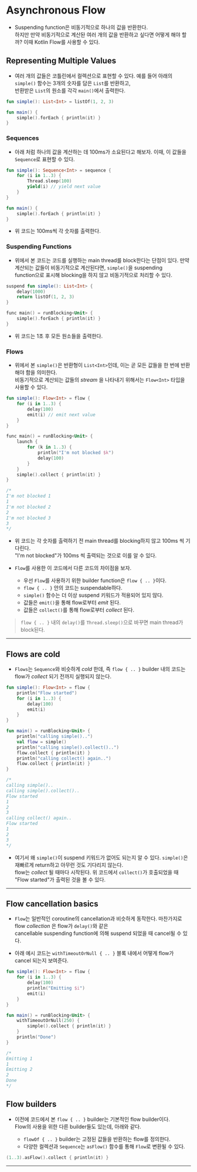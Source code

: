 # Asynchronous Flow

- Suspending function은 비동기적으로 하나의 값을 반환한다.  
  하지만 만약 비동기적으로 계산돤 여러 개의 값을 반환하고 싶다면 어떻게 해야 할까? 이때 Kotlin Flow를 사용할 수 있다.

## Representing Multiple Values

- 여러 개의 값들은 코틀린에서 컬렉션으로 표현할 수 있다. 예를 들어 아래의 `simple()` 함수는 3개의 숫자를 담은 `List`를 반환하고,  
  반환받은 `List`의 원소를 각각 `main()`에서 출력한다.

```kt
fun simple(): List<Int> = listOf(1, 2, 3)

fun main() {
	simple().forEach { println(it) }
}
```

### Sequences

- 아래 처럼 하나의 값을 계산하는 데 100ms가 소요된다고 해보자. 이때, 이 값들을 `Sequence`로 표현할 수 있다.

```kt
fun simple(): Sequence<Int> = sequence {
	for (i in 1..3) {
		Thread.sleep(100)
		yield(i) // yield next value
	}
}

fun main() {
	simple().forEach { println(it) }
}
```

- 위 코드는 100ms씩 각 숫자를 출력한다.

### Suspending Functions

- 위에서 본 코드는 코드를 실행하는 main thread를 block한다는 단점이 있다. 만약 계산되는 값들이 비동기적으로 계산된다면, `simple()`을 suspending  
  function으로 표시해 blocking을 하지 않고 비동기적으로 처리할 수 있다.

```kt
suspend fun simple(): List<Int> {
	delay(1000)
	return listOf(1, 2, 3)
}

func main() = runBlocking<Unit> {
	simple().forEach { println(it) }
}
```

- 위 코드는 1초 후 모든 원소들을 출력한다.

### Flows

- 위에서 본 `simple()`은 반환형이 `List<Int>`인데, 이는 곧 모든 값들을 한 번에 반환해야 함을 의미한다.  
  비동기적으로 계산되는 값들의 _stream_ 을 나타내기 위해서는 `Flow<Int>` 타입을 사용할 수 있다.

```kt
fun simple(): Flow<Int> = flow {
	for (i in 1..3) {
		delay(100)
		emit(i) // emit next value
	}
}

func main() = runBlocking<Unit> {
	launch {
		for (k in 1..3) {
			println("I'm not blocked $k")
			delay(100)
		}
	}
	simple().collect { println(it) }
}

/*
I'm not blocked 1
1
I'm not blocked 2
2
I'm not blocked 3
3
*/
```

- 위 코드는 각 숫자를 출력하기 전 main thread를 blocking하지 않고 100ms 씩 기다린다.  
  "I'm not blocked"가 100ms 씩 출력되는 것으로 이를 알 수 있다.

- `Flow`를 사용한 이 코드에서 다른 코드의 차이점을 보자.

  - 우선 `Flow`를 사용하기 위한 builder function은 `flow { .. }`이다.
  - `flow { .. }` 안의 코드는 suspendable하다.
  - `simple()` 함수는 더 이상 suspend 키워드가 적용되어 있지 않다.
  - 값들은 `emit()`을 통해 flow로부터 _emit_ 된다.
  - 값들은 `collect()`를 통해 flow로부터 _collect_ 된다.

> `flow { .. }` 내의 `delay()`를 `Thread.sleep()`으로 바꾸면 main thread가 block된다.

---

## Flows are cold

- `Flows`는 `Sequence`와 비슷하게 _cold_ 한데, 즉 `flow { .. }` builder 내의 코드는 flow가 _collect_ 되기 전까지 실행되지 않는다.

```kt
fun simple(): Flow<Int> = flow {
    println("Flow started")
    for (i in 1..3) {
        delay(100)
        emit(i)
    }
}

fun main() = runBlocking<Unit> {
    println("calling simple()..")
    val flow = simple()
    println("calling simple().collect()..")
    flow.collect { println(it) }
    println("calling collect() again..")
    flow.collect { println(it) }
}

/*
calling simple()..
calling simple().collect()..
Flow started
1
2
3
calling collect() again..
Flow started
1
2
3
*/
```

- 여기서 왜 `simple()`이 suspend 키워드가 없어도 되는지 알 수 있다. `simple()`은 재빠르게 return하고 아무런 것도 기다리지 않는다.  
  flow는 _collect_ 될 때마다 시작된다. 위 코드에서 `collect()`가 호출되었을 때 "Flow started"가 출력된 것을 볼 수 있다.

---

## Flow cancellation basics

- `Flow`는 일반적인 coroutine의 cancellation과 비슷하게 동작한다. 마찬가지로 flow _collection_ 은 flow가 `delay()`와 같은  
  cancellable suspending function에 의해 suspend 되었을 때 cancel될 수 있다.

- 아래 예시 코드는 `withTimeoutOrNull { .. }` 블록 내에서 어떻게 flow가 cancel 되는지 보여준다.

```kt
fun simple(): Flow<Int> = flow {
    for (i in 1..3) {
        delay(100)
        println("Emitting $i")
        emit(i)
    }
}

fun main() = runBlocking<Unit> {
    withTimeoutOrNull(250) {
        simple().collect { println(it) }
    }
    println("Done")
}

/*
Emitting 1
1
Emitting 2
2
Done
*/
```

## Flow builders

- 이전에 코드에서 본 `flow { .. }` builder는 기본적인 flow builder이다.  
  Flow의 사용을 위한 다른 builder들도 있는데, 아래와 같다.

  - `flowOf { .. }` builder는 고정된 값들을 반환하는 flow를 정의한다.
  - 다양한 컬렉션과 `Sequence`는 `asFlow()` 함수를 통해 `Flow`로 변환될 수 있다.

```kt
(1..3).asFlow().collect { println(it) }
```

---
